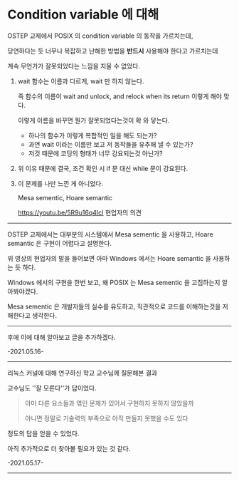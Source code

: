 # Condition variable 에 대해

OSTEP 교제에서 POSIX 의 condition variable 의 동작을 가르치는데,

당연하다는 듯 너무나 복잡하고 난해한 방법을 **반드시** 사용해야 한다고 가르치는데

계속 무언가가 잘못되었다는 느낌을 지울 수 없었다.

1. wait 함수는 이름과 다르게, wait 만 하지 않는다.

   즉 함수의 이름이 wait and unlock, and relock when its return 이렇게 해야 맞다.

   이렇게 이름을 바꾸면 뭔가 잘못되었다는것이 확 와 닿는다.

   - 하나의 함수가 이렇게 복합적인 일을 해도 되는가?
   - 과연 wait 이라는 이름만 보고 저 동작들을 유추해 낼 수 있는가?
   - 저것 때문에 코딩의 형태가 너무 강요되는것 아닌가?

2. 위 이유 때문에 결국, 조건 확인 시 if 문 대신 while 문이 강요된다.

3. 이 문제를 나만 느낀 게 아니었다.

   Mesa sementic, Hoare semantic

   https://youtu.be/5R9u16q4IcI 현업자의 의견

---

OSTEP 교제에서는 대부분의 시스템에서 Mesa sementic 을 사용하고, Hoare semantic 은 구현이 어렵다고 설명한다.

위 영상의 현업자의 말을 들어보면 아마 Windows 에서는 Hoare semantic 을 사용하는 듯 하다.

Windows 에서의 구현을 한번 보고, 왜 POSIX 는 Mesa sementic 을 고집하는지 알아봐야겠다.

Mesa sementic 은 개발자들의 실수를 유도하고, 직관적으로 코드를 이해하는것을 저해한다고 생각한다.

---

후에 이에 대해 알아보고 글을 추가하겠다.

-2021.05.16-

---

리눅스 커널에 대해 연구하신 학교 교수님께 질문해본 결과

교수님도 ''잘 모른다''가 답이었다.

>  아마 다른 요소들과 엮인 문제가 있어서 구현하지 못하지 않았을까
>
> 아니면 정말로 기술력의 부족으로 아직 만들지 못했을 수도 있다

정도의 답을 얻을 수 있었다.

아직 추가적으로 더 찾아볼 필요가 있는 것 같다.

-2021.05.17-

---

